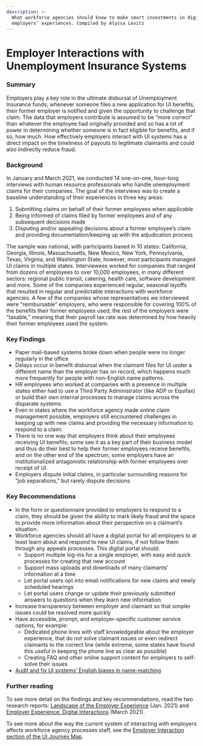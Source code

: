 ```yaml
---
description: >-
  What workforce agencies should know to make smart investments in digitizing
  employers’ experiences. Compiled by Alyssa Levitz
---
```


# Employer Interactions with Unemployment Insurance Systems

### Summary

Employers play a key role in the ultimate disbursal of Unemployment Insurance funds; whenever someone files a new application for UI benefits, their former employer is notified and given the opportunity to challenge that claim. The data that employers contribute is assumed to be “more correct” than whatever the employee had originally provided and so has a lot of power in determining whether someone is in fact eligible for benefits, and if so, how much. How effectively employers interact with UI systems has a direct impact on the timeliness of payouts to legitimate claimants and could also indirectly reduce fraud. 

### Background

In January and March 2021, we conducted 14 one-on-one, hour-long interviews with human resource professionals who handle unemployment claims for their companies. The goal of the interviews was to create a baseline understanding of their experiences in three key areas: 

1. Submitting claims on behalf of their former employees when applicable
2. Being informed of claims filed by former employees and of any subsequent decisions made
3. Disputing and/or appealing decisions about a former employee’s claim and providing documentation/keeping up with the adjudication process

The sample was national, with participants based in 10 states: California, Georgia, Illinois, Massachusetts, New Mexico, New York, Pennsylvania, Texas, Virginia, and Washington State; however, most participants managed UI claims in multiple states. Interviewees worked for companies that ranged from dozens of employees to over 10,000 employees, in many different sectors: regional public transit, catering, health care, software development and more. Some of the companies experienced regular, seasonal layoffs that resulted in regular and predictable interactions with workforce agencies. A few of the companies whose representatives we interviewed were “reimbursable” employers, who were responsible for covering 100% of the benefits their former employees used; the rest of the employers were “taxable,” meaning that their payroll tax rate was determined by how heavily their former employees used the system. 

### Key Findings

* Paper mail-based systems broke down when people were no longer regularly in the office
* Delays occur in benefit disbursal when the claimant files for UI under a different name than the employer has on record, which happens much more frequently for people with non-English name patterns.
* HR employees who worked at companies with a presence in multiple states either had to use a Third Party Administrator \(like ADP or Equifax\) or build their own internal processes to manage claims across the disparate systems. 
* Even in states where the workforce agency made online claim management possible, employers still encountered challenges in keeping up with new claims and providing the necessary information to respond to a claim.
* There is no one way that employers think about their employees receiving UI benefits; some see it as a key part of their business model and thus do their best to help their former employees receive benefits, and on the other end of the spectrum, some employers have an institutionalized antagonistic relationship with former employees over receipt of UI.
* Employers dispute initial claims, in particular surrounding reasons for “job separations,” but rarely dispute decisions

### Key Recommendations

* In the form or questionnaire provided to employers to respond to a claim, they should be given the ability to mark likely fraud and the space to provide more information about their perspective on a claimant’s situation.
* Workforce agencies should all have a digital portal for all employers to at least learn about and respond to new UI claims, if not follow them through any appeals processes. This digital portal should:
  * Support multiple log-ins for a single employer, with easy and quick processes for creating that new account
  * Support mass uploads and downloads of many claimants’ information at a time
  * Let portal users opt into email notifications for new claims and newly scheduled hearings
  * Let portal users change or update their previously submitted answers to questions when they learn new information.
* Increase transparency between employer and claimant so that simpler issues could be resolved more quickly
* Have accessible, prompt, and employer-specific customer service options, for example: 
  * Dedicated phone lines with staff knowledgeable about the employer experience, that do not solve claimant issues or even redirect claimants to the correct line \(while extreme, some states have found this useful in keeping the phone line as clear as possible\)
  * Creating FAQ and other online support content for employers to self-solve their issues
* [Audit and fix UI systems’ English biases in name-matching](https://usdr.gitbook.io/unemployment-insurance-modernization/identity-proofing-vendor-comparison/race-and-inequity-in-identity-proofing-methods/recommendation-1-find-and-mitigate-inequitable-impact-of-identity-fraud-detection-flags#recommendation-1-2-audit-and-fix-systems-english-bias-in-name-matching)

### Further reading

To see more detail on the findings and key recommendations, read the two research reports: [Landscape of the Employer Experience](https://usdr.gitbook.io/unemployment-insurance-modernization/additional-deep-dives/employer-experience-with-ui/landscape-of-the-employer-experience-user-interviews) \(Jan. 2021\) and [Employer Experience: Digital Interactions](https://usdr.gitbook.io/unemployment-insurance-modernization/additional-deep-dives/employer-experience-with-ui/opportunities-of-the-digital-ui-agency-employer-interactions-user-interviews) \(March 2021\).

  
To see more about the way the current system of interacting with employers affects workforce agency processes staff, see the [Employer Interaction section of the UI Journey Map](https://usdr.gitbook.io/unemployment-insurance-modernization/ui-journey-map/the-agency-journey/interacting-with-employers).

